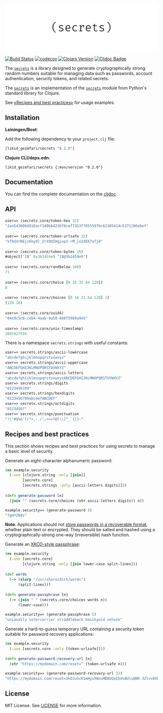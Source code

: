 [![](.github/logo.png)](https://github.com/lk-geimfari/secrets.clj)

[![Build Status](https://travis-ci.org/lk-geimfari/secrets.clj.svg?branch=master)](https://travis-ci.org/lk-geimfari/secrets.clj)
[![codecov](https://codecov.io/gh/lk-geimfari/secrets.clj/branch/master/graph/badge.svg)](https://codecov.io/gh/lk-geimfari/secrets.clj)
[![Clojars Version](https://img.shields.io/clojars/v/likid_geimfari/secrets?color=brightgreen)](https://clojars.org/likid_geimfari/secrets)
[![Cljdoc Badge](https://cljdoc.org/badge/likid_geimfari/secrets)](https://cljdoc.org/d/likid_geimfari/secrets/CURRENT)

The [`secrets`](https://github.com/lk-geimfari/secrets.clj) is a library designed to generate cryptographically strong random numbers suitable for managing data such as passwords, account authentication, security tokens, and related secrets.

The [`secrets`](https://github.com/lk-geimfari/secrets.clj) is an implementation of the [`secrets`](https://docs.python.org/3/library/secrets.html) 
module from Python's standard library for Clojure.

See [«Recipes and best practices»](#recipes-and-best-practices) for usage examples.

## Installation

**Leiningen/Boot**:

Add the following dependency to your `project.clj` file:

```clojure
[likid_geimfari/secrets "0.2.0"]
```

**Clojure CLI/deps.edn**:

```
likid_geimfari/secrets {:mvn/version "0.2.0"}
```

## Documentation

You can find the complete documentation on the [cljdoc](https://cljdoc.org/d/likid_geimfari/secrets/CURRENT).

## API
 
```clojure
user=> (secrets.core/token-hex 32)
"2aa5430064918acf140bb423678cef7353f7055597bc61305414c5371106ebef"

user=> (secrets.core/token-urlsafe 32)
"kfbGVrB6jz6hyOl_2rX9UIHgiop2-rM_jo2XEK7oTj0"

user=> (secrets.core/token-bytes 16)
#object["[B" 0x3b2454e9 "[B@3b2454e9"]

user=> (secrets.core/randbelow 100)
71

user=> (secrets.core/choice [8 16 32 64 128])
8

user=> (secrets.core/choices [8 16 32 64 128] 2)
(128 16)

user=> (secrets.core/uuid4)
"84e9c5c0-ceb4-4aab-9a58-668f59b9a9e5"

user=> (secrets.core/unix-timestamp)
1601927558
```

There is a namespace `secrets.strings` with useful constants:

```clojure
user=> secrets.strings/ascii-lowercase
"abcdefghijklmnopqrstuvwxyz"
user=> secrets.strings/ascii-uppercase
"ABCDEFGHIJKLMNOPQRSTUVWXYZ"
user=> secrets.strings/ascii-letters
"abcdefghijklmnopqrstuvwxyzABCDEFGHIJKLMNOPQRSTUVWXYZ"
user=> secrets.strings/digits
"0123456789"
user=> secrets.strings/hexdigits
"0123456789abcdefABCDEF"
user=> secrets.strings/octdigits
"01234567"
user=> secrets.strings/punctuation
"!\"#$%&'()*+,-./:;<=>?@[\\]^_`{|}~"
```

## Recipes and best practices
This section shows recipes and best practices for using secrets to manage a basic level of security.

Generate an eight-character alphanumeric password:

```clojure
(ns example.security
  (:use [clojure.string :only [join]]
        [secrets.core]
        [secrets.strings :only [ascii-letters digits]]))

(defn generate-password [n]
  (join "" (secrets.core/choices (str ascii-letters digits)) n))

```

```clojure
example.security=> (generate-password 8)
"7gHY2N4s"
```

**Note**: Applications should not [store passwords in a recoverable format](http://cwe.mitre.org/data/definitions/257.html), 
whether plain text or encrypted. They should be salted and hashed using a cryptographically-strong one-way (irreversible) hash function.


Generate an [XKCD-style passphrase](https://xkcd.com/936/):

```clojure
(ns example.security
  (:use [secrets.core]
        [clojure.string :only [join lower-case split-lines]))

(def words
  (-> (slurp "/usr/share/dict/words")
      (split-lines)))

(defn generate-passphrase [n]
  (-> (join " " (secrets.core/choices words n))
      (lower-case)))
```

```clojure
example.security=> (generate-passphrase 5)
"uniaxally intercarrier straddleback basihyoid unhusk"
```

Generate a hard-to-guess temporary URL containing a security token suitable for password recovery applications:

```clojure
(ns example.security
  (:use [secrets.core :only [token-urlsafe]]))

(defn generate-password-recovery-url [n]
  (str "https://mydomain.com/reset=" (token-urlsafe n)))
```

```clojure
example.security=> (generate-password-recovery-url 32)
"https://mydomain.com/reset=3kOJuScK1mHyxXWnuMBAUQaIEdsBUluQBR-3Zlvv8XQ"
```

## License
MIT License. See [LICENSE](LICENSE) for more information.
